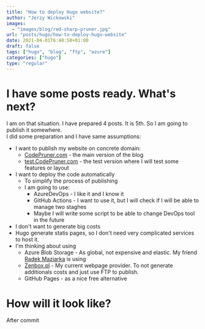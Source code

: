 ```yaml
---
title: "How to deploy Hugo website?"
author: "Jerzy Wickowski"
images:
  - "images/blog/red-sharp-pruner.jpg"
url: "posts/hugo/how-to-deploy-hugo-website"
date: 2021-04-01T6:40:58+01:00
draft: false
tags: ["hugo", "blog", "ftp", "azure"]
categories: ["hugo"]
type: "regular"
---
```


# I have some posts ready. What's next?
I am on that situation. I have prepared 4 posts. It is 5th. So I am going to publish it somewhere.  
I did some preparation and I have same assumptions:

* I want to publish my website on concrete domain:
  * [CodePruner.com](https://CodePruner.com) - the main version of the blog
  * [test.CodePruner.com](https://test.CodePruner.com) - the test version where I will test some features or layout
* I want to deploy the code automatically
  * To simplify the process of publishing
  * I am going to use: 
    * AzureDevOps - I like it and I know it
    * GitHub Actions - I want to use it, but I will check if I will be able to manage two staghes
    * Maybe I will write some script to be able to change DevOps tool in the future
* I don't want to generate big costs
* Hugo generate statis pages, so I don't need very complicated services to host it. 
* I'm thinking about using
  * Azure Blob Storage - As global, not expensive and elastic. My friend [Radek Maziarka](https://radekmaziarka.pl/) is using
  * [Zenbox.pl](https:/zenbox.pl) - My current webpage provider. To not generate additionals costs and just use FTP to publish.
  * GitHub Pages - as a nice free alternative 

# How will it look like?
After commit 
